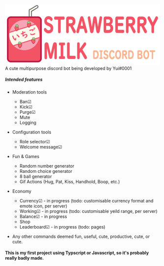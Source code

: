 ![Strawberry Milk Bot](/Assets/StrawberryMilk_banner.png)
A cute multipurpose discord bot being developed by Yui#0001


##### Intended features

- Moderation tools
    - Ban☑ 
    - Kick☑
    - Purge☑
    - Mute
    - Logging
- Configuration tools
    - Role selector☑
    - Welcome message☑
- Fun & Games
    - Random number generator
    - Random choice generator
    - 8 ball generator
    - Gif Actions (Hug, Pat, Kiss, Handhold, Boop, etc.)
- Economy
    - Currency☑ - in progress (todo: customisable currency format and emote icon, per server)
    - Working☑ - in progress (todo: customisable yeild range, per server)
    - Balance☑ - in progress 
    - Shop
    - Leaderboard☑ - in progress (todo: pages)

- Any other commands deemed fun, useful, cute, productive, cute, or cute.

#### This is my first project using Typscript or Javascript, so it's probably really badly made.
    
